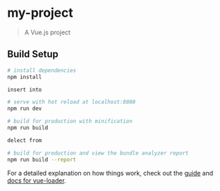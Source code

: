 # my-project

> A Vue.js project

## Build Setup

``` bash
# install dependencies
npm install

insert into

# serve with hot reload at localhost:8080
npm run dev

# build for production with minification
npm run build

delect from 

# build for production and view the bundle analyzer report
npm run build --report
```

For a detailed explanation on how things work, check out the [guide](http://vuejs-templates.github.io/webpack/) and [docs for vue-loader](http://vuejs.github.io/vue-loader).
